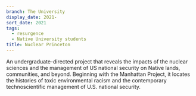 ```yaml
---
branch: The University
display_date: 2021-
sort_date: 2021
tags:
  - resurgence
  - Native University students
title: Nuclear Princeton
---
```


An undergraduate-directed project that reveals the impacts of the nuclear sciences and the management of US national security on Native lands, communities, and beyond. Beginning with the Manhattan Project, it locates the histories of toxic environmental racism and the contemporary technoscientific management of U.S. national security.
